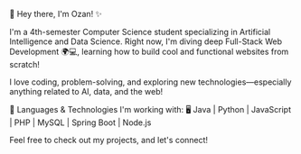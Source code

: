 🌟 Hey there, I'm Ozan! ✨

I'm a 4th-semester Computer Science student specializing in Artificial Intelligence and Data Science. Right now, I'm diving deep Full-Stack Web Development 🌍💻, learning how to build cool and functional websites from scratch!

I love coding, problem-solving, and exploring new technologies—especially anything related to AI, data, and the web!

🔹 Languages & Technologies I'm working with:
🖥️ Java | Python | JavaScript | PHP | MySQL | Spring Boot | Node.js

Feel free to check out my projects, and let's connect!
